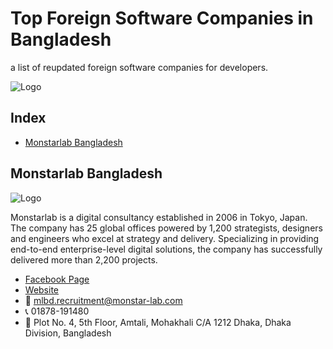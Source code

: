 # Top Foreign Software Companies in Bangladesh
a list of reupdated foreign software companies for developers.

![Logo](https://github.com/raj-khan/raj-khan.github.io/blob/master/universal-banners/top-foreign-software-companies-in-bd.png)

## Index
<ul>
  <li><a href="#monstarlab-bangladesh">Monstarlab Bangladesh</a></li>
</ul>

## Monstarlab Bangladesh
![Logo](https://github.com/raj-khan/raj-khan.github.io/blob/master/universal-banners/monstar-lab-logo.png)

Monstarlab is a digital consultancy established in 2006 in Tokyo, Japan. The company has 25 global offices powered by 1,200 strategists, designers and engineers who excel at strategy and delivery. Specializing in providing end-to-end enterprise-level digital solutions, the company has successfully delivered more than 2,200 projects.

- [Facebook Page](https://www.facebook.com/MonstarLab.Bangladesh)
- [Website](https://monstar-lab.com/global/)
- :email: mlbd.recruitment@monstar-lab.com
- :telephone_receiver: 01878-191480
- :office: Plot No. 4, 5th Floor, Amtali, Mohakhali C/A 1212 Dhaka, Dhaka Division, Bangladesh

